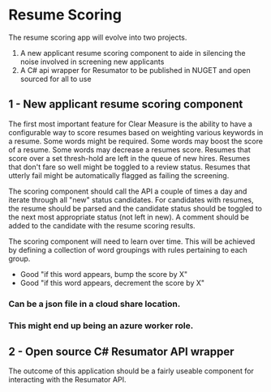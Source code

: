 Resume Scoring
============

The resume scoring app will evolve into two projects.

1. A new applicant resume scoring component to aide in silencing the noise involved in screening new applicants
2. A C# api wrapper for Resumator to be published in NUGET and open sourced for all to use

## 1 - New applicant resume scoring component

The first most important feature for Clear Measure is the ability to have a configurable way to score resumes based on weighting various keywords in a resume.  Some words might be required.  Some words may boost the score of a resume.  Some words may decrease a resumes score.  Resumes that score over a set thresh-hold are left in the queue of new hires.  Resumes that don't fare so well might be toggled to a review status.  Resumes that utterly fail might be automatically flagged as failing the screening.

The scoring component should call the API a couple of times a day and iterate through all "new" status candidates.  For candidates with resumes, the resume should be parsed and the candidate status should be toggled to the next most appropriate status (not left in new).  A comment should be added to the candidate with the resume scoring results.

The scoring component will need to learn over time.  This will be achieved by defining a collection of word groupings with rules pertaining to each group.  

- Good "if this word appears, bump the score by X"
- Good "if this word appears, decrement the score by X"

### Can be a json file in a cloud share location.

### This might end up being an azure worker role.

## 2 - Open source C# Resumator API wrapper 

The outcome of this application should be a fairly useable component for interacting with the Resumator API.
 
